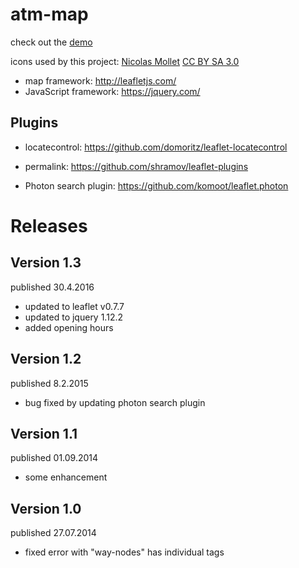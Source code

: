 # atm-map

check out the <a href="http://www.marcusbleil.de/m/">demo</a>

icons used by this project:
<a href="http://mapicons.nicolasmollet.com/">Nicolas Mollet</a> <a href="http://creativecommons.org/licenses/by-sa/3.0/">CC BY SA 3.0</a>

- map framework: http://leafletjs.com/
- JavaScript framework: https://jquery.com/

## Plugins

- locatecontrol: https://github.com/domoritz/leaflet-locatecontrol

- permalink: https://github.com/shramov/leaflet-plugins

- Photon search plugin: https://github.com/komoot/leaflet.photon

# Releases

## Version 1.3

published 30.4.2016

- updated to leaflet v0.7.7
- updated to jquery 1.12.2
- added opening hours

## Version 1.2

published 8.2.2015

- bug fixed by updating photon search plugin

## Version 1.1

published 01.09.2014

- some enhancement

## Version 1.0

published 27.07.2014

- fixed error with "way-nodes" has individual tags

